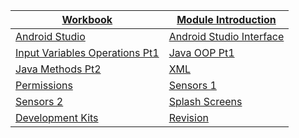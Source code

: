 |[Workbook](https://teachingmaterial.github.io/ELEE1146-COMP1836_Exercises/)| [Module Introduction](./content/ModuleIntroduction/moduleIntroduction.html)|
|----|---|
|[Android Studio](content/IntroductionToAndroidStudio/IntroductionToAndroidStudio.html)|[Android Studio Interface](content/AndroidStudioUserInterface/AndroidStudioUserInterface.html)|
|[Input Variables Operations Pt1](content/InputVariablesOperationsPt1/InputVariablesOperationsPt1.html)|[Java OOP Pt1](content/Java_OOP/Java_OOP.html)|
|[Java Methods Pt2](content/Java_Methods/Java_Methods.html)|[XML](content/XML/XML.html)|
|[Permissions](content/Permissions/Permissions.html)|[Sensors 1](content/Sensors/Sensors.html)|
|[Sensors 2](content/Sensors_2/Sensors_2.html)|[Splash Screens](content/SplashScreens/SplashScreens.html)
|[Development Kits](content/DevelopmentKits/DevelopmentsKits.html)|[Revision](content/Revision/Revision.html)